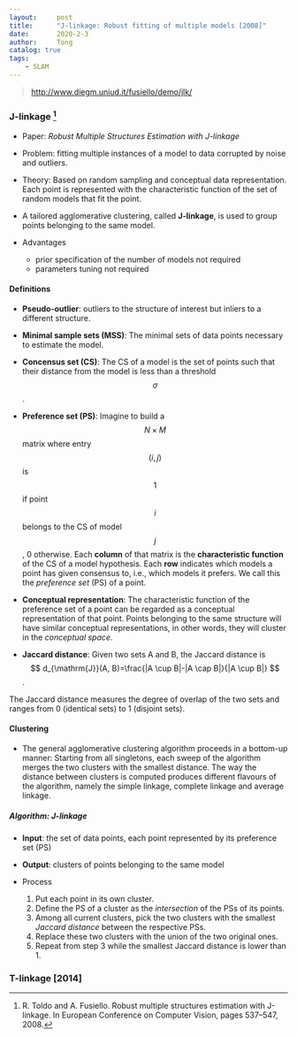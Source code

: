 ```yaml
---
layout:     post
title:      "J-linkage: Robust fitting of multiple models [2008]"
date:       2020-2-3
author:     Tong
catalog: true
tags:
    - SLAM
---
```


> http://www.diegm.uniud.it/fusiello/demo/jlk/

### J-linkage [^Toldo2008]

* Paper: _Robust Multiple Structures Estimation with J-linkage_

* Problem: fitting multiple instances of a model to data corrupted by noise and outliers.

* Theory: Based on random sampling and conceptual data representation. Each point is represented with the characteristic function of the set of random models that fit the point.

* A tailored agglomerative clustering, called __J-linkage__, is used to group points belonging to the same model.

* Advantages
    * prior specification of the number of models not required
    * parameters tuning not required

#### Definitions

* __Pseudo-outlier__: outliers to the structure of interest but inliers to a different structure.

* __Minimal sample sets (MSS)__: The minimal sets of data points necessary to estimate the model.

* __Concensus set (CS)__: The CS of a model is the set of points such that their distance from the model is less than a threshold $$\sigma$$.

* __Preference set (PS)__: Imagine to build a $$N \times M$$ matrix where entry $$(i, j)$$ is $$1$$ if point $$i$$ belongs to the CS of model $$j$$, 0 otherwise. Each __column__ of that matrix is the __characteristic function__ of the CS of a model hypothesis. Each __row__ indicates which models a point has given consensus to, i.e., which models it prefers. We call this the _preference set_ (PS) of a point.

* __Conceptual representation__: The characteristic function of the preference set of a point can be regarded as a conceptual representation of that point. Points belonging to the same structure will have similar conceptual representations, in other words, they will cluster in the _conceptual space_.

* __Jaccard distance__: Given two sets A and B, the Jaccard distance is
$$
d_{\mathrm{J}}(A, B)=\frac{|A \cup B|-|A \cap B|}{|A \cup B|}
$$.

The Jaccard distance measures the degree of overlap of the two sets and ranges from 0 (identical sets) to 1 (disjoint sets).

#### Clustering

* The general agglomerative clustering algorithm proceeds in a bottom-up manner: Starting from all singletons, each sweep of the algorithm merges the two clusters with the smallest distance. The way the distance between clusters is computed produces different flavours of the algorithm, namely the simple linkage, complete linkage and average linkage.

##### Algorithm: J-linkage

* __Input__: the set of data points, each point represented by its preference set (PS)

* __Output__: clusters of points belonging to the same model

* Process
    1. Put each point in its own cluster.
    2. Define the PS of a cluster as the _intersection_ of the PSs of its points.
    3. Among all current clusters, pick the two clusters with the smallest _Jaccard distance_ between the respective PSs.
    4. Replace these two clusters with the union of the two original ones.
    5. Repeat from step 3 while the smallest Jaccard distance is lower than 1.


### T-linkage [2014]

[^Toldo2008]: R. Toldo and A. Fusiello. Robust multiple structures estimation with J-linkage. In European Conference on Computer Vision, pages 537–547, 2008.
